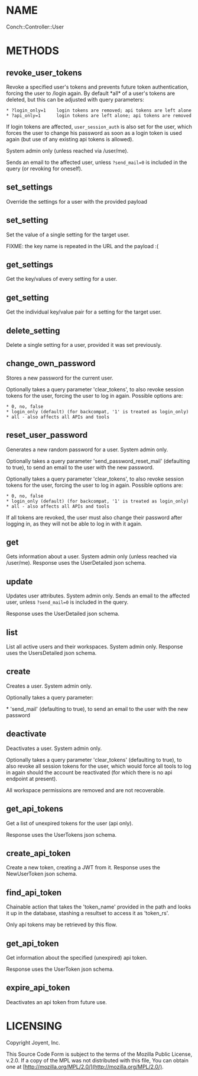 # NAME

Conch::Controller::User

# METHODS

## revoke\_user\_tokens

Revoke a specified user's tokens and prevents future token authentication,
forcing the user to /login again. By default \*all\* of a user's tokens are deleted,
but this can be adjusted with query parameters:

```
* ?login_only=1    login tokens are removed; api tokens are left alone
* ?api_only=1      login tokens are left alone; api tokens are removed
```

If login tokens are affected, `user_session_auth` is also set for the user, which forces the
user to change his password as soon as a login token is used again (but use of any existing api
tokens is allowed).

System admin only (unless reached via /user/me).

Sends an email to the affected user, unless `?send_mail=0` is included in the query (or
revoking for oneself).

## set\_settings

Override the settings for a user with the provided payload

## set\_setting

Set the value of a single setting for the target user.

FIXME: the key name is repeated in the URL and the payload :(

## get\_settings

Get the key/values of every setting for a user.

## get\_setting

Get the individual key/value pair for a setting for the target user.

## delete\_setting

Delete a single setting for a user, provided it was set previously.

## change\_own\_password

Stores a new password for the current user.

Optionally takes a query parameter 'clear\_tokens', to also revoke session tokens for the user,
forcing the user to log in again.  Possible options are:

```
* 0, no, false
* login_only (default) (for backcompat, '1' is treated as login_only)
* all - also affects all APIs and tools
```

## reset\_user\_password

Generates a new random password for a user. System admin only.

Optionally takes a query parameter 'send\_password\_reset\_mail' (defaulting to true), to send an
email to the user with the new password.

Optionally takes a query parameter 'clear\_tokens', to also revoke session tokens for the user,
forcing the user to log in again.  Possible options are:

```
* 0, no, false
* login_only (default) (for backcompat, '1' is treated as login_only)
* all - also affects all APIs and tools
```

If all tokens are revoked, the user must also change their password after logging in, as they
will not be able to log in with it again.

## get

Gets information about a user. System admin only (unless reached via /user/me).
Response uses the UserDetailed json schema.

## update

Updates user attributes. System admin only.
Sends an email to the affected user, unless `?send_mail=0` is included in the query.

Response uses the UserDetailed json schema.

## list

List all active users and their workspaces. System admin only.
Response uses the UsersDetailed json schema.

## create

Creates a user. System admin only.

Optionally takes a query parameter:

\* 'send\_mail' (defaulting to true), to send an email to the user with the new password

## deactivate

Deactivates a user. System admin only.

Optionally takes a query parameter 'clear\_tokens' (defaulting to true), to also revoke all
session tokens for the user, which would force all tools to log in again should the account be
reactivated (for which there is no api endpoint at present).

All workspace permissions are removed and are not recoverable.

## get\_api\_tokens

Get a list of unexpired tokens for the user (api only).

Response uses the UserTokens json schema.

## create\_api\_token

Create a new token, creating a JWT from it.  Response uses the NewUserToken json schema.

## find\_api\_token

Chainable action that takes the 'token\_name' provided in the path and looks it up in the
database, stashing a resultset to access it as 'token\_rs'.

Only api tokens may be retrieved by this flow.

## get\_api\_token

Get information about the specified (unexpired) api token.

Response uses the UserToken json schema.

## expire\_api\_token

Deactivates an api token from future use.

# LICENSING

Copyright Joyent, Inc.

This Source Code Form is subject to the terms of the Mozilla Public License,
v.2.0. If a copy of the MPL was not distributed with this file, You can obtain
one at [http://mozilla.org/MPL/2.0/](http://mozilla.org/MPL/2.0/).
